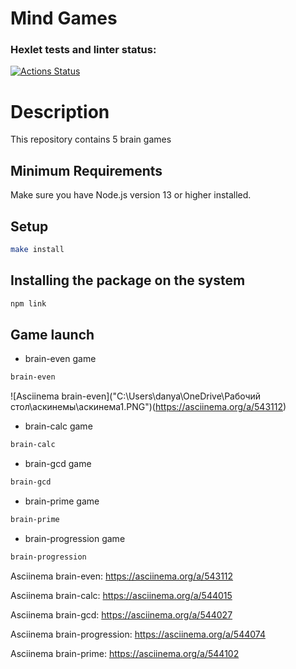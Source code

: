 # Mind Games

### Hexlet tests and linter status:
[![Actions Status](https://github.com/1Forcas1/frontend-project-44/workflows/hexlet-check/badge.svg)](https://github.com/1Forcas1/frontend-project-44/actions)

# Description

This repository contains 5 brain games

## Minimum Requirements

Make sure you have Node.js version 13 or higher installed.

## Setup

```bash
make install 
```
## Installing the package on the system

```bash
npm link
```

## Game launch

* brain-even game

```bash
brain-even
```
![Asciinema brain-even]("C:\Users\danya\OneDrive\Рабочий стол\аскинемы\аскинема1.PNG")(https://asciinema.org/a/543112)

* brain-calc game

```bash
brain-calc
```
* brain-gcd game

```bash
brain-gcd
```

* brain-prime game

```bash
brain-prime
```

* brain-progression game

```bash
brain-progression
```


Asciinema brain-even: https://asciinema.org/a/543112

Asciinema brain-calc: https://asciinema.org/a/544015

Asciinema brain-gcd: https://asciinema.org/a/544027

Asciinema brain-progression: https://asciinema.org/a/544074

Asciinema brain-prime: https://asciinema.org/a/544102